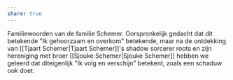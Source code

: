 ```yaml
---
share: true
---
```

Familiewoorden van de familie Schemer.
Oorspronkelijk gedacht dat dit betekende "Ik gehoorzaam en overkom" betekende, maar na de ontdekking van [[Tjaart Schemer|Tjaart Schemer]]'s shadow sorcerer roots en zijn hereniging met broer [[Sjouke Schemer|Sjouke Schemer]] hebben we geleerd dat diteigenlijk "Ik volg en verschijn" betekent, zoals een schaduw ook doet.